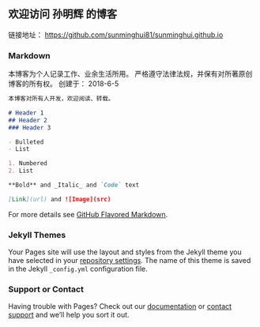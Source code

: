 ## 欢迎访问 孙明辉 的博客

链接地址： https://github.com/sunminghui81/sunminghui.github.io



### Markdown

本博客为个人记录工作、业余生活所用。
严格遵守法律法规，并保有对所著原创博客的所有权。
创建于： 2018-6-5

```markdown
本博客对所有人开发，欢迎阅读、转载。

# Header 1
## Header 2
### Header 3

- Bulleted
- List

1. Numbered
2. List

**Bold** and _Italic_ and `Code` text

[Link](url) and ![Image](src)
```

For more details see [GitHub Flavored Markdown](https://guides.github.com/features/mastering-markdown/).

### Jekyll Themes

Your Pages site will use the layout and styles from the Jekyll theme you have selected in your [repository settings](https://github.com/sunminghui81/sunminghui.github.io/settings). The name of this theme is saved in the Jekyll `_config.yml` configuration file.

### Support or Contact

Having trouble with Pages? Check out our [documentation](https://help.github.com/categories/github-pages-basics/) or [contact support](https://github.com/contact) and we’ll help you sort it out.
